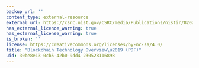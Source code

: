 ```yaml
---
backup_url: ''
content_type: external-resource
external_url: https://csrc.nist.gov/CSRC/media/Publications/nistir/8202/draft/documents/nistir8202-draft.pdf
has_external_licence_warning: true
has_external_license_warning: true
is_broken: ''
license: https://creativecommons.org/licenses/by-nc-sa/4.0/
title: "Blockchain Technology Overview\u2019 (PDF)"
uid: 30be8e13-0cb5-42b0-9dd4-230528116898
---
```


